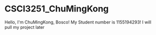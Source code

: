 # CSCI3251_ChuMingKong
Hello, I'm ChuMingKong, Bosco! My Student number is 1155194293!
I will pull my project later
